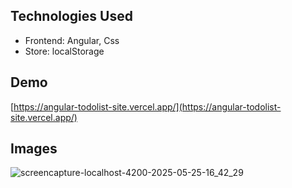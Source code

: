 ## Technologies Used

* Frontend: Angular, Css
* Store: localStorage

## Demo

[https://angular-todolist-site.vercel.app/](https://angular-todolist-site.vercel.app/)

## Images

![screencapture-localhost-4200-2025-05-25-16_42_29](https://github.com/user-attachments/assets/0699a16f-2933-4dbc-9341-3e43ab4a4671)



